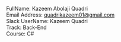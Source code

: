 FullName: Kazeem Abolaji Quadri <br>
Email Address: quadrikazeem01@gmail.com<br>
Slack UserName: Kazeem Quadri <br>
Track: Back-End <br>
Course: C#
